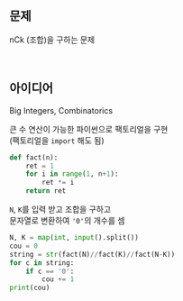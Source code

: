 ## 문제
nCk (조합)을 구하는 문제

<br/>

## 아이디어
Big Integers, Combinatorics

큰 수 연산이 가능한 파이썬으로 팩토리얼을 구현  
(팩토리얼을 `import` 해도 됨)
```python
def fact(n):
    ret = 1
    for i in range(1, n+1):
        ret *= i
    return ret
```
`N`, `K`를 입력 받고 조합을 구하고  
문자열로 변환하여 `'0'`의 개수를 셈
```python
N, K = map(int, input().split())
cou = 0
string = str(fact(N)//fact(K)//fact(N-K))
for c in string:
    if c == '0':
        cou += 1
print(cou)
```